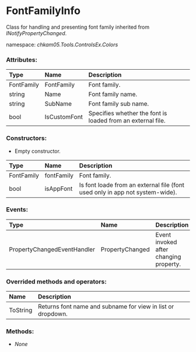 # FontFamilyInfo
Class for handling and presenting font family inherited from _INotifyPropertyChanged_.

namespace: _chkam05.Tools.ControlsEx.Colors_

### Attributes:

| Type       | Name         | Description |
|:-----------|:-------------|:------------|
| FontFamily | FontFamily   | Font family. |
| string     | Name         | Font family name. |
| string     | SubName      | Font family sub name. |
| bool       | IsCustomFont | Specifies whether the font is loaded from an external file. |

### Constructors:

- Empty constructor.  

| Type       | Name         | Description |
|:-----------|:-------------|:------------|
| FontFamily | fontFamily   | Font family. |
| bool       | isAppFont    | Is font loade from an external file (font used only in app not system-wide). |

### Events:

| Type                          | Name             | Description |
|:------------------------------|:-----------------|:------------|
| PropertyChangedEventHandler   | PropertyChanged  | Event invoked after changing property. |

### Overrided methods and operators:

| Name     | Description |
|:---------|:------------|
| ToString | Returns font name and subname for view in list or dropdown. |

### Methods:

- _None_
